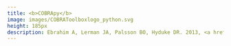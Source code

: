 ```yaml
---
title: <b>COBRApy</b>
image: images/COBRAToolboxlogo_python.svg
height: 185px
description: Ebrahim A, Lerman JA, Palsson BO, Hyduke DR. 2013, <a href="http://dx.doi.org/10.1186/1752-0509-7-74"><b>COBRApy&#58 COnstraints-Based Reconstruction and Analysis for Python.</b></a> BMC Syst Bio 7 &#58 74.
---
```

